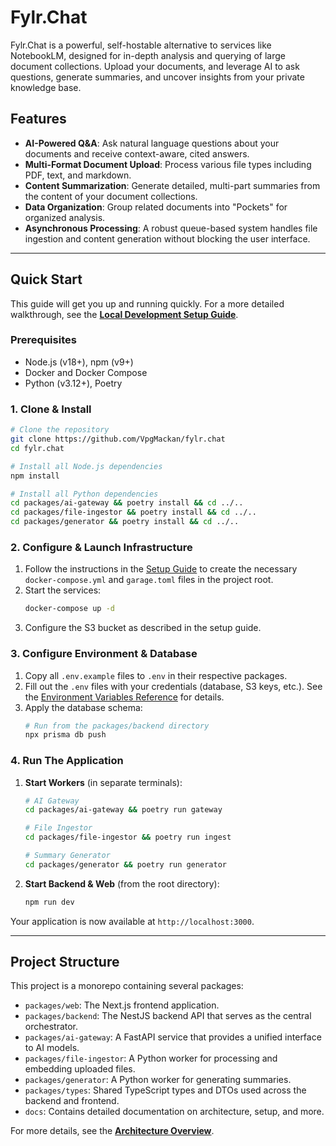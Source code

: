 # Fylr.Chat

Fylr.Chat is a powerful, self-hostable alternative to services like NotebookLM, designed for in-depth analysis and querying of large document collections. Upload your documents, and leverage AI to ask questions, generate summaries, and uncover insights from your private knowledge base.

## Features

-   **AI-Powered Q&A**: Ask natural language questions about your documents and receive context-aware, cited answers.
-   **Multi-Format Document Upload**: Process various file types including PDF, text, and markdown.
-   **Content Summarization**: Generate detailed, multi-part summaries from the content of your document collections.
-   **Data Organization**: Group related documents into "Pockets" for organized analysis.
-   **Asynchronous Processing**: A robust queue-based system handles file ingestion and content generation without blocking the user interface.

---

## Quick Start

This guide will get you up and running quickly. For a more detailed walkthrough, see the [**Local Development Setup Guide**](./docs/setup.md).

### Prerequisites

-   Node.js (v18+), npm (v9+)
-   Docker and Docker Compose
-   Python (v3.12+), Poetry

### 1. Clone & Install

```bash
# Clone the repository
git clone https://github.com/VpgMackan/fylr.chat
cd fylr.chat

# Install all Node.js dependencies
npm install

# Install all Python dependencies
cd packages/ai-gateway && poetry install && cd ../..
cd packages/file-ingestor && poetry install && cd ../..
cd packages/generator && poetry install && cd ../..
```

### 2. Configure & Launch Infrastructure

1.  Follow the instructions in the [Setup Guide](./docs/setup.md) to create the necessary `docker-compose.yml` and `garage.toml` files in the project root.
2.  Start the services:
    ```bash
    docker-compose up -d
    ```
3.  Configure the S3 bucket as described in the setup guide.

### 3. Configure Environment & Database

1.  Copy all `.env.example` files to `.env` in their respective packages.
2.  Fill out the `.env` files with your credentials (database, S3 keys, etc.). See the [Environment Variables Reference](./docs/env_variables.md) for details.
3.  Apply the database schema:
    ```bash
    # Run from the packages/backend directory
    npx prisma db push
    ```

### 4. Run The Application

1.  **Start Workers** (in separate terminals):
    ```bash
    # AI Gateway
    cd packages/ai-gateway && poetry run gateway

    # File Ingestor
    cd packages/file-ingestor && poetry run ingest

    # Summary Generator
    cd packages/generator && poetry run generator
    ```

2.  **Start Backend & Web** (from the root directory):
    ```bash
    npm run dev
    ```

Your application is now available at `http://localhost:3000`.

---

## Project Structure

This project is a monorepo containing several packages:

-   `packages/web`: The Next.js frontend application.
-   `packages/backend`: The NestJS backend API that serves as the central orchestrator.
-   `packages/ai-gateway`: A FastAPI service that provides a unified interface to AI models.
-   `packages/file-ingestor`: A Python worker for processing and embedding uploaded files.
-   `packages/generator`: A Python worker for generating summaries.
-   `packages/types`: Shared TypeScript types and DTOs used across the backend and frontend.
-   `docs`: Contains detailed documentation on architecture, setup, and more.

For more details, see the [**Architecture Overview**](./docs/architecture.md).